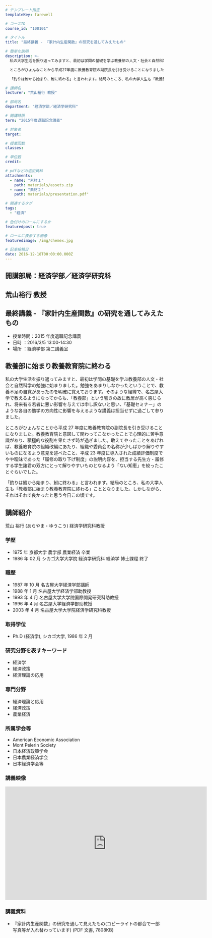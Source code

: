 ```yaml
---
# テンプレート指定
templateKey: farewell

# コースID
course_id: "100101"

# タイトル
title: "最終講義 - 『家計内生産関数』の研究を通してみえたもの"

# 簡単な説明
description: >-
  私の大学生活を振り返ってみますと、最初は学問の基礎を学ぶ教養部の人文・社会と自然科学の勉強に始まりました。勉強をあまりしなかったということで、教養不足の自覚があったのを明確に覚えております。そのような経緯で、名古屋大学で教えるようになってからも、「教養部」という響きの故に敷居が高く感じられ、将来有る若者に悪い影響を与えては申し訳ないと思い、「基礎セミナー」のような各自の勉学の方向性に影響を与えるような講義は担当せずに過ごして参りました。 

  ところがひょんなことから平成27年度に教養教育院の副院長を引き受けることになりました。教養教育院と意図して関わってこなかったことで心理的に苦手意識があり、積極的な役割を果たさず時が過ぎました。敢えてやったことをあげれば、教養教育院の組織改編にあたり、組織や委員会の名称が少しばかり解りやすいものになるよう意見を述べたこと、平成23年度に導入された成績評価制度でやや曖昧であった「履修の取り下げ制度」の説明内容を、担当する先生方・履修する学生諸君の双方にとって解りやすいものとなるよう「ない知恵」を絞ったことぐらいでした。

  「釣りは鮒から始まり、鮒に終わる」と言われます。結局のところ、私の大学人生も「教養部に始まり教養教育院に終わる」こととなりました。しかしながら、それはそれで良かったと思う今日この頃です。

# 講師名
lecturer: "荒山裕行 教授"

# 部局名
department: "経済学部／経済学研究科"

# 開講時限
term: "2015年度退職記念講義"

# 対象者
target:

# 授業回数
classes:

# 単位数
credit:

# pdfなどの追加資料
attachments:
  - name: "素材１"
    path: materials/assets.zip
  - name: "素材２"
    path: materials/presentation.pdf"

# 関連するタグ
tags:
  - "経済"

# 色付けのロールにするか
featuredpost: true

# ロールに表示する画像
featuredimage: /img/chemex.jpg

# 記事投稿日
date: 2016-12-18T00:00:00.000Z
---
```


## 開講部局：経済学部／経済学研究科

## 荒山裕行 教授

## 最終講義 - 『家計内生産関数』の研究を通してみえたもの

- 授業時間：2015 年度退職記念講義
- 日時 ：2016/3/5 13:00-14:30
- 場所 ：経済学部 第二講義室

## 教養部に始まり教養教育院に終わる

私の大学生活を振り返ってみますと、最初は学問の基礎を学ぶ教養部の人文・社会と自然科学の勉強に始まりました。勉強をあまりしなかったということで、教養不足の自覚があったのを明確に覚えております。そのような経緯で、名古屋大学で教えるようになってからも、「教養部」という響きの故に敷居が高く感じられ、将来有る若者に悪い影響を与えては申し訳ないと思い、「基礎セミナー」のような各自の勉学の方向性に影響を与えるような講義は担当せずに過ごして参りました。

ところがひょんなことから平成 27 年度に教養教育院の副院長を引き受けることになりました。教養教育院と意図して関わってこなかったことで心理的に苦手意識があり、積極的な役割を果たさず時が過ぎました。敢えてやったことをあげれば、教養教育院の組織改編にあたり、組織や委員会の名称が少しばかり解りやすいものになるよう意見を述べたこと、平成 23 年度に導入された成績評価制度でやや曖昧であった「履修の取り下げ制度」の説明内容を、担当する先生方・履修する学生諸君の双方にとって解りやすいものとなるよう「ない知恵」を絞ったことぐらいでした。

「釣りは鮒から始まり、鮒に終わる」と言われます。結局のところ、私の大学人生も「教養部に始まり教養教育院に終わる」こととなりました。しかしながら、それはそれで良かったと思う今日この頃です。

## 講師紹介

荒山 裕行 (あらやま・ゆうこう) 経済学研究科教授

### 学歴

- 1975 年 京都大学 農学部 農業経済 卒業
- 1986 年 02 月 シカゴ大学大学院 経済学研究科 経済学 博士課程 終了

### 職歴

- 1987 年 10 月 名古屋大学経済学部講師
- 1988 年 1 月 名古屋大学経済学部助教授
- 1993 年 4 月 名古屋大学大学院国際開発研究科助教授
- 1996 年 4 月 名古屋大学経済学部助教授
- 2003 年 4 月 名古屋大学大学院経済学研究科教授

### 取得学位

- Ph.D (経済学), シカゴ大学, 1986 年 2 月

### 研究分野を表すキーワード

- 経済学
- 経済政策
- 経済理論の応用

### 専門分野

- 経済理論と応用
- 経済政策
- 農業経済

### 所属学会等

- American Economic Association
- Mont Pelerin Society
- 日本経済政策学会
- 日本農業経済学会
- 日本経済学会等

### 講義映像

<iframe src="https://nuvideo.media.nagoya-u.ac.jp/embed/01def446435f09b92ccb059f8c0f6e3ed9df0678" width="640" height="360" frameborder="0" allowfullscreen></iframe>

### 講義資料

- 『家計内生産関数』の研究を通して見えたもの(コピーライトの都合で一部写真等が入れ替わっています) (PDF 文書, 7808KB)
